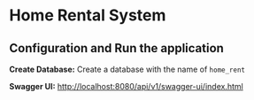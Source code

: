 # Home Rental System


## Configuration and Run the application

<b>Create Database:</b> Create a database with the name of `home_rent`

<b>Swagger UI:</b> [http://localhost:8080/api/v1/swagger-ui/index.html](http://localhost:8080/api/v1/swagger-ui/index.html)
